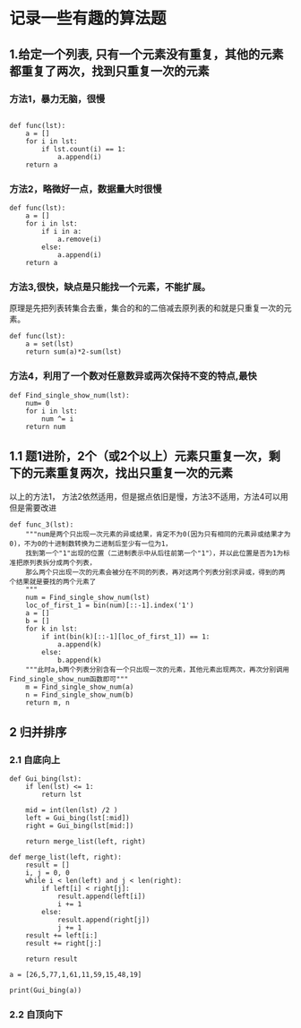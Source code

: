 
# 记录一些有趣的算法题
## 1.给定一个列表, 只有一个元素没有重复，其他的元素都重复了两次，找到只重复一次的元素
### 方法1，暴力无脑，很慢
```

def func(lst):
    a = []
    for i in lst:
        if lst.count(i) == 1:
            a.append(i)
    return a
```

### 方法2，略微好一点，数据量大时很慢
```
def func(lst):
    a = []
    for i in lst:
        if i in a:
            a.remove(i)
        else:
            a.append(i)
    return a
```

### 方法3,很快，缺点是只能找一个元素，不能扩展。
原理是先把列表转集合去重，集合的和的二倍减去原列表的和就是只重复一次的元素。
```
def func(lst):
    a = set(lst)
    return sum(a)*2-sum(lst)
```

### 方法4，利用了一个数对任意数异或两次保持不变的特点,最快
```
def Find_single_show_num(lst):
    num= 0
    for i in lst:
        num ^= i
    return num
```

## 1.1 题1进阶，2个（或2个以上）元素只重复一次，剩下的元素重复两次，找出只重复一次的元素
以上的方法1， 方法2依然适用，但是据点依旧是慢，方法3不适用，方法4可以用但是需要改进
```
def func_3(lst):
    """num是两个只出现一次元素的异或结果，肯定不为0(因为只有相同的元素异或结果才为0)，不为0的十进制数转换为二进制后至少有一位为1，
    找到第一个"1"出现的位置（二进制表示中从后往前第一个"1"），并以此位置是否为1为标准把原列表拆分成两个列表，
    那么两个只出现一次的元素会被分在不同的列表，再对这两个列表分别求异或，得到的两个结果就是要找的两个元素了
    """
    num = Find_single_show_num(lst)
    loc_of_first_1 = bin(num)[::-1].index('1')
    a = []
    b = []
    for k in lst:
        if int(bin(k)[::-1][loc_of_first_1]) == 1:
            a.append(k)
        else:
            b.append(k)
    """此时a,b两个列表分别含有一个只出现一次的元素，其他元素出现两次，再次分别调用Find_single_show_num函数即可"""
    m = Find_single_show_num(a)
    n = Find_single_show_num(b)
    return m, n
```

## 2 归并排序
### 2.1 自底向上
```
def Gui_bing(lst):
    if len(lst) <= 1:
        return lst

    mid = int(len(lst) /2 )
    left = Gui_bing(lst[:mid])
    right = Gui_bing(lst[mid:])

    return merge_list(left, right)

def merge_list(left, right):
    result = []
    i, j = 0, 0
    while i < len(left) and j < len(right):
        if left[i] < right[j]:
            result.append(left[i])
            i += 1
        else:
            result.append(right[j])
            j += 1
    result += left[i:]
    result += right[j:]

    return result

a = [26,5,77,1,61,11,59,15,48,19]

print(Gui_bing(a))
```

### 2.2 自顶向下
```

```

